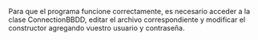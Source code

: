 Para que el programa funcione correctamente, es necesario acceder a la clase ConnectionBBDD, editar el archivo correspondiente y modificar el constructor agregando vuestro usuario y contraseña.
